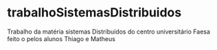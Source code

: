 # trabalhoSistemasDistribuidos
Trabalho da matéria sistemas Distribuídos  do centro universitário Faesa feito o pelos alunos Thiago e Matheus

